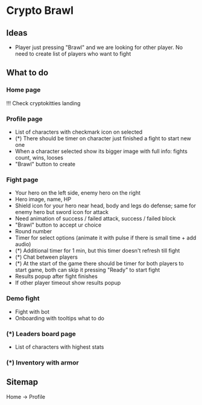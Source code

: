 # Crypto Brawl


## Ideas

- Player just pressing "Brawl" and we are looking for other player. No need to create list of players who want to fight



## What to do


### Home page

!!! Check cryptokitties landing


### Profile page

- List of characters with checkmark icon on selected
- (*) There should be timer on character just finished a fight to start new one
- When a character selected show its bigger image with full info: fights count, wins, looses
- "Brawl" button to create


### Fight page

- Your hero on the left side, enemy hero on the right
- Hero image, name, HP
- Shield icon for your hero near head, body and legs do defense; same for enemy hero but sword icon for attack
- Need animation of success / failed attack, success / failed block
- "Brawl" button to accept ur choice
- Round number
- Timer for select options (animate it with pulse if there is small time + add audio)
- (*) Additional timer for 1 min, but this timer doesn't refresh till fight
- (*) Chat between players
- (*) At the start of the game there should be timer for both players to start game, both can skip it pressing "Ready" to start fight
- Results popup after fight finishes
- If other player timeout show results popup


### Demo fight

- Fight with bot
- Onboarding with tooltips what to do


### (*) Leaders board page

- List of characters with highest stats


### (*) Inventory with armor



## Sitemap

Home -> Profile
